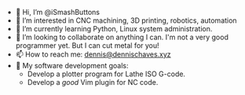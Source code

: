 - 👋 Hi, I’m @iSmashButtons
- 👀 I’m interested in CNC machining, 3D printing, robotics, automation
- 🌱 I’m currently learning Python, Linux system administration. 
- 💞️ I’m looking to collaborate on anything I can. I'm not a very good programmer yet. But I can cut metal for you!
- 📫 How to reach me: [dennis@dennischaves.xyz](https://dennischaves.xyz)
- 🥅 My software development goals:
  - Develop a plotter program for Lathe ISO G-code.
  - Develop a *good* Vim plugin for NC code.

<!---
iSmashButtons/iSmashButtons is a ✨ special ✨ repository because its `README.md` (this file) appears on your GitHub profile.
You can click the Preview link to take a look at your changes.
--->
